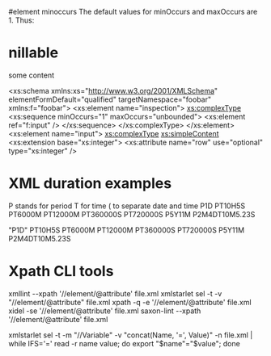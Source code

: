
#element minoccurs The default values for minOccurs and maxOccurs are 1. Thus:


# nillable
<!-- nothing -->
<myElement attr1='true'>some content</myElement>
<myElement/>
<myElement xsi:nil='true'/>


<xs:schema xmlns:xs="http://www.w3.org/2001/XMLSchema"
    elementFormDefault="qualified" targetNamespace="foobar"
    xmlns:f="foobar">
    <xs:element name="inspection">
        <xs:complexType>
            <xs:sequence minOccurs="1" maxOccurs="unbounded">
                <xs:element ref="f:input" />
            </xs:sequence>
        </xs:complexType>
    </xs:element>
    <xs:element name="input">
        <xs:complexType>
            <xs:simpleContent>
                <xs:extension base="xs:integer">
                    <!--other attributes-->
                    <xs:attribute name="row" use="optional" type="xs:integer" />


# XML duration examples
P stands for period
T for time ( to separate date and time
P1D
PT10H5S
PT6000M
PT12000M
PT360000S
PT720000S
P5Y11M
P2M4DT10M5.23S

"P1D"
PT10H5S
PT6000M
PT12000M
PT360000S
PT720000S
P5Y11M
P2M4DT10M5.23S

# Xpath CLI tools
xmllint --xpath '//element/@attribute' file.xml
xmlstarlet sel -t -v "//element/@attribute" file.xml
xpath -q -e '//element/@attribute' file.xml
xidel -se '//element/@attribute' file.xml
saxon-lint --xpath '//element/@attribute' file.xml

xmlstarlet sel -t -m "//Variable" -v "concat(Name, '=', Value)" -n file.xml | while IFS='=' read -r name value; do export "$name"="$value"; done
